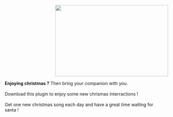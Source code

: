 <img style="margin-left: 32%" width="360px" height="228px" src="http://www.comment-contacter.fr/images/easyblog_articles/188/pere-noel.jpg"><br>
<div>
<b>Enjoying christmas ?</b> Then bring your companion with you.<br><br>
Download this plugin to enjoy some new chrismas interractions !<br><br>
Get one new christmas song each day and have a great time waiting for santa !
</div>

